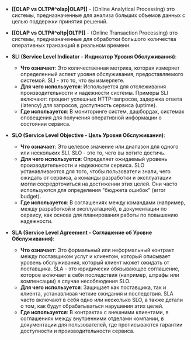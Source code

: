 - **[[OLAP vs OLTP#^olap|OLAP]]** - (Online Analytical Processing) это системы, предназначенные для анализа больших объемов данных с целью поддержки принятия решений.
- **[[OLAP vs OLTP#^oltp|OLTP]]** - (Online Transaction Processing) это системы, предназначенные для обработки большого количества оперативных транзакций в реальном времени.


- **SLI (Service Level Indicator - Индикатор Уровня Обслуживания)**:
    - **Что означает**: Это количественная метрика, которая измеряет определенный аспект уровня обслуживания, предоставляемого системой. SLI - это то, что вы измеряете.
    - **Для чего используется**: Используется для отслеживания производительности и надежности системы. Примеры SLI включают: процент успешных HTTP-запросов, задержка ответа (latency) для запросов, доступность сервиса (uptime).
    - **Где используется**: В мониторинге систем, дашбордах, системах оповещения для получения оперативной информации о состоянии сервиса.

- **SLO (Service Level Objective - Цель Уровня Обслуживания)**:
     - **Что означает**: Это целевое значение или диапазон для одного или нескольких SLI. SLO - это то, чего вы хотите достичь.
    - **Для чего используется**: Определяет ожидаемый уровень производительности и надежности сервиса. SLO устанавливаются для того, чтобы пользователи знали, чего ожидать от сервиса, а команды разработки и эксплуатации могли сосредоточиться на достижении этих целей. Они часто используются для определения "бюджета ошибок" (error budget).
    - **Где используется**: В соглашениях между командами (например, между разработкой и эксплуатацией), в документации по сервису, как основа для планирования работы по повышению надежности.
    
- **SLA (Service Level Agreement - Соглашение об Уровне Обслуживания)**:
     - **Что означает**: Это формальный или неформальный контракт между поставщиком услуг и клиентом, который описывает уровень обслуживания, который клиент может ожидать от поставщика. SLA - это юридически обязывающее соглашение, которое включает в себя последствия (например, штрафы или компенсации) в случае несоблюдения SLO.
    - **Для чего используется**: Защищает как поставщика, так и клиента, устанавливая четкие ожидания и последствия. SLA часто включают в себя одно или несколько SLO, а также детали о том, как будут обрабатываться нарушения этих целей.
    - **Где используется**: В контрактах с внешними клиентами, в соглашениях между внутренними отделами компании, в документации для пользователей, где прописываются гарантии доступности и производительности сервиса.


